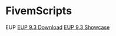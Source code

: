 # FivemScripts
EUP
<a id="raw-url" href="https://drive.google.com/u/0/uc?export=download&confirm=iSU9&id=1arQ3ETlqkOTFjq20dSy9VBGV_MNnl2K0">EUP 9.3 Download</a>
<a id="raw-url" href="https://www.youtube.com/watch?v=4l-qKxfEdZY">EUP 9.3 Showcase</a>

